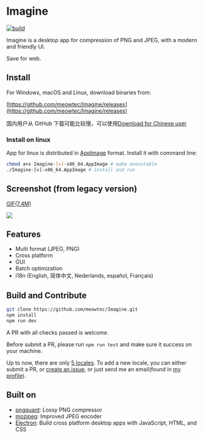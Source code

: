 # Imagine

[![build](https://travis-ci.org/meowtec/Imagine.svg?branch=master)](https://travis-ci.org/meowtec/Imagine)

Imagine is a desktop app for compression of PNG and JPEG, with a modern and friendly UI.

Save for web.

## Install

For Windows, macOS and Linux, download binaries from:

[https://github.com/meowtec/Imagine/releases](https://github.com/meowtec/Imagine/releases)

国内用户从 GitHub 下载可能比较慢，可以使用[Download for Chinese user](https://github.com/meowtec/Imagine/issues/7)

### Install on linux

App for linux is distributed in [AppImage](http://appimage.org/) format.
Install it with command line:

```bash
chmod a+x Imagine-[v]-x86_64.AppImage # make executable
./Imagine-[v]-x86_64.AppImage # install and run
```


## Screenshot (from legacy version)

[GIF(7.4M)](http://7qn7vf.com1.z0.glb.clouddn.com/IMAGINE2.gif)

![](http://7qn7vf.com1.z0.glb.clouddn.com/Imagine.png)

## Features

 - Multi format (JPEG, PNG)
 - Cross platform
 - GUI
 - Batch optimization
 - i18n (English, 简体中文, Nederlands, español, Français)

## Build and Contribute

```bash
git clone https://github.com/meowtec/Imagine.git
npm install
npm run dev
```

A PR with all checks passed is welcome.

Before submit a PR, please run `npm run test` and make sure it success on your machine.

Up to now, there are only [5 locales](https://github.com/meowtec/Imagine/tree/dev/modules/locales). To add a new locale, you can either submit a PR, or [create an issue](https://github.com/meowtec/Imagine/issues/new), or just send me an email(found in [my profile](https://github.com/meowtec)).

## Built on

 - [pngquant](https://pngquant.org/): Lossy PNG compressor
 - [mozjpeg](https://github.com/mozilla/mozjpeg): Improved JPEG encoder
 - [Electron](https://electron.atom.io/): Build cross platform desktop apps with JavaScript, HTML, and CSS
